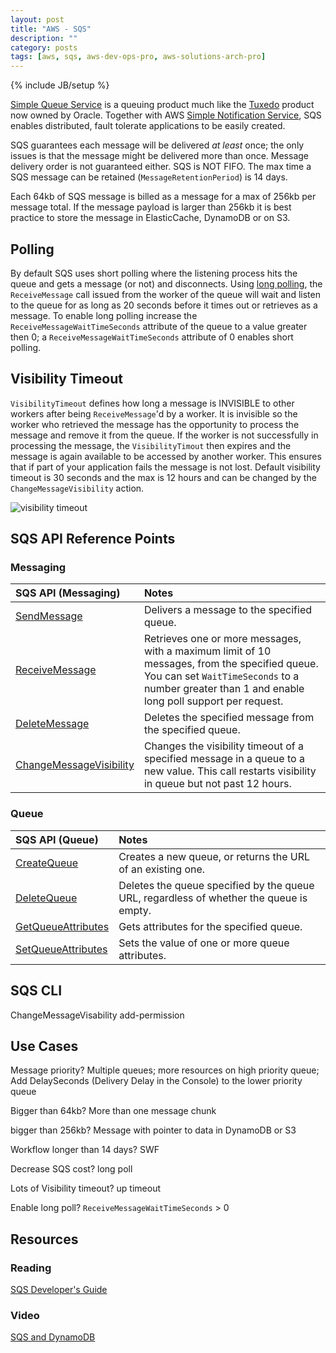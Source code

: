 ```yaml
---
layout: post
title: "AWS - SQS"
description: ""
category: posts
tags: [aws, sqs, aws-dev-ops-pro, aws-solutions-arch-pro]
---
```

{% include JB/setup %}

[Simple Queue Service](https://aws.amazon.com/sqs/) is a queuing product much like the [Tuxedo](http://www.oracle.com/us/products/middleware/cloud-app-foundation/tuxedo/message-queue/overview/index.html) product now owned by Oracle. Together with AWS [Simple Notification Service](http://aws.amazon.com/sns/), SQS enables distributed, fault tolerate applications to be easily created. 

SQS guarantees each message will be delivered *at least* once; the only issues is that the message might be delivered more than once. Message delivery order is not guaranteed either. SQS is NOT FIFO. The max time a SQS message can be retained (`MessageRetentionPeriod`) is 14 days.

Each 64kb of SQS message is billed as a message for a max of 256kb per message total. If the message payload is larger than 256kb it is best practice to store the message in ElasticCache, DynamoDB or on S3.

## Polling

By default SQS uses short polling where the listening process hits the queue and gets a message (or not) and disconnects. Using [long polling](http://docs.aws.amazon.com/AWSSimpleQueueService/latest/SQSDeveloperGuide/sqs-long-polling.html), the `ReceiveMessage` call issued from the worker of the queue will wait and listen to the queue for as long as 20 seconds before it times out or retrieves as a message. To enable long polling increase the `ReceiveMessageWaitTimeSeconds` attribute of the queue to a value greater then 0; a `ReceiveMessageWaitTimeSeconds` attribute of 0 enables short polling.

## Visibility Timeout

`VisibilityTimeout` defines how long a message is INVISIBLE to other workers after being `ReceiveMessage`'d by a worker. It is invisible so the worker who retrieved the message has the opportunity to process the message and remove it from the queue. If the worker is not successfully in processing the message, the `VisibilityTimout` then expires and the message is again available to be accessed by another worker. This ensures that if part of your application fails the message is not lost. Default visibility timeout is 30 seconds and the max is 12 hours and can be changed by the `ChangeMessageVisibility` action.

![visibility timeout](http://docs.aws.amazon.com/AWSSimpleQueueService/latest/SQSDeveloperGuide/images/Visibility_Timeout.png)

## SQS API Reference Points

### Messaging

| **SQS API (Messaging)**  | **Notes**  |
|:-----------------------------------------|:--------------------------------------------------------|
| [SendMessage](http://docs.aws.amazon.com/AWSSimpleQueueService/latest/APIReference/API_SendMessage.html) | Delivers a message to the specified queue. |
| [ReceiveMessage](http://docs.aws.amazon.com/AWSSimpleQueueService/latest/APIReference/API_ReceiveMessage.html) | Retrieves one or more messages, with a maximum limit of 10 messages, from the specified queue. You can set `WaitTimeSeconds` to a number greater than 1 and enable long poll support per request.|
| [DeleteMessage](http://docs.aws.amazon.com/AWSSimpleQueueService/latest/APIReference/API_DeleteMessage.html) |Deletes the specified message from the specified queue. |
| [ChangeMessageVisibility](http://docs.aws.amazon.com/AWSSimpleQueueService/latest/APIReference/API_ChangeMessageVisibility.html) | Changes the visibility timeout of a specified message in a queue to a new value. This call restarts visibility in queue but not past 12 hours. |

### Queue

| **SQS API (Queue)**  | **Notes**  |
|:-------------------------------------------|:--------------------------------------------------------|
|  [CreateQueue](http://docs.aws.amazon.com/AWSSimpleQueueService/latest/APIReference/API_CreateQueue.html)| Creates a new queue, or returns the URL of an existing one. |
| [DeleteQueue](http://docs.aws.amazon.com/AWSSimpleQueueService/latest/APIReference/API_DeleteQueue.html) | Deletes the queue specified by the queue URL, regardless of whether the queue is empty.|
| [GetQueueAttributes  ](http://docs.aws.amazon.com/AWSSimpleQueueService/latest/APIReference/API_GetQueueAttributes.html) | Gets attributes for the specified queue.|
|  [SetQueueAttributes  ](http://docs.aws.amazon.com/AWSSimpleQueueService/latest/APIReference/API_SetQueueAttributes.html)| Sets the value of one or more queue attributes.|

## SQS CLI 

ChangeMessageVisability
add-permission

## Use Cases

Message priority? Multiple queues; more resources on high priority queue; Add DelaySeconds (Delivery Delay in the Console) to the lower priority queue

Bigger than 64kb? More than one message chunk

bigger than 256kb? Message with pointer to data in DynamoDB or S3

Workflow longer than 14 days? SWF

Decrease SQS cost? long poll

Lots of Visibility timeout? up timeout

Enable long poll? `ReceiveMessageWaitTimeSeconds` > 0 

## Resources

### Reading
[SQS Developer's Guide](http://docs.aws.amazon.com/AWSSimpleQueueService/latest/SQSDeveloperGuide/Welcome.html)

### Video
[SQS and DynamoDB](https://www.youtube.com/watch?v=n9pMxdUbBGs)


